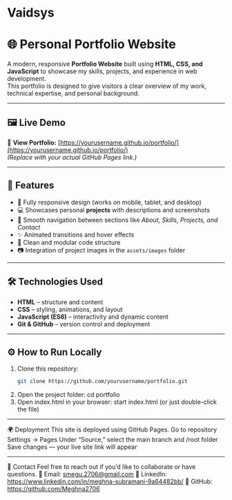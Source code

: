 # Vaidsys
# 🌐 Personal Portfolio Website

A modern, responsive **Portfolio Website** built using **HTML, CSS, and JavaScript** to showcase my skills, projects, and experience in web development.  
This portfolio is designed to give visitors a clear overview of my work, technical expertise, and personal background.

---

## 🖼️ Live Demo

🔗 **View Portfolio:** [https://yourusername.github.io/portfolio/](https://yourusername.github.io/portfolio/)  
*(Replace with your actual GitHub Pages link.)*

---

## 🚀 Features

- 🎨 Fully responsive design (works on mobile, tablet, and desktop)
- 💻 Showcases personal **projects** with descriptions and screenshots
- 📁 Smooth navigation between sections like *About, Skills, Projects, and Contact*
- ✨ Animated transitions and hover effects
- 🧠 Clean and modular code structure
- 📷 Integration of project images in the `assets/images` folder

---

## 🛠️ Technologies Used

- **HTML** – structure and content  
- **CSS** – styling, animations, and layout  
- **JavaScript (ES6)** – interactivity and dynamic content  
- **Git & GitHub** – version control and deployment  

---

## ⚙️ How to Run Locally

1. Clone this repository:
   ```bash
   git clone https://github.com/yourusername/portfolio.git
2. Open the project folder:
   cd portfolio
3. Open index.html in your browser:
   start index.html
(or just double-click the file)

---

🌍 Deployment
This site is deployed using GitHub Pages.
Go to repository Settings → Pages
Under “Source,” select the main branch and /root folder
Save changes — your live site link will appear

---

📧 Contact
Feel free to reach out if you’d like to collaborate or have questions.
📩 Email: smegu.2706@gmail.com
💼 LinkedIn: https://www.linkedin.com/in/meghna-subramani-9a64482bb/
🐙 GitHub: https://github.com/Meghna2706


